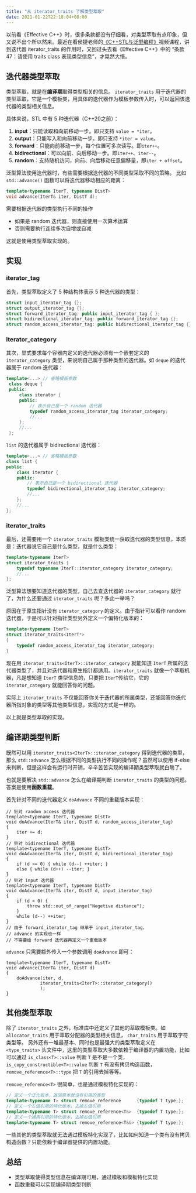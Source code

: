 ```yaml
---
title: "从 iterator_traits 了解类型萃取"
date: 2021-01-22T22:18:04+08:00
---
```


以前看《Effective C++》时，很多条款都没有仔细看，对类型萃取有点印象，但又说不出个所以然来。最近在看侯捷老师的[《C++STL与泛型编程》](https://www.bilibili.com/video/BV1Hb411K763?t=1156&p=44)视频课程，讲到迭代器 iterator_traits 的作用时，又回过头去看《Effective C++》中的 “条款 47：请使用 traits class 表现类型信息”，才晃然大悟。

## 迭代器类型萃取
类型萃取，就是在**编译期**取得类型相关的信息。 `iterator_traits` 用于迭代器的类型萃取，它是一个模板类，用具体的迭代器作为模板参数传入时，可以返回该迭代器的类型相关信息。


具体来说，STL 中有 5 种迭代器（C++20之前）：

1. **input**：只能读取和向前移动一步。即只支持 `value = *iter`。
1. **output**：只能写入和向前移动一步。即只支持 `*iter = value`。
1. **forward**：只能向前移动一步，每个位置可多次读写。即`iter++`。
1. **bidirectional**：可以向前、向后移动一步。即`iter++`、`iter--`。
1. **random**：支持随机访问，向前、向后移动任意偏移量，即`iter + offset`。



泛型算法使用迭代器时，有些需要根据迭代器的不同类型采取不同的策略。
比如 `std::advance()` 函数可以将迭代器移动相应的距离：
```cpp
template<typename IterT, typename DistT>
void advance(IterT& iter, DistT d);
```
需要根据迭代器的类型执行不同的操作

- 如果是 random 迭代器，则直接使用一次算术运算
- 否则需要执行连续多次自增或自减

这就是使用类型萃取实现的。


## 实现
### iterator_tag
首先，类型萃取定义了 5 种结构体表示 5 种迭代器的类型：
```cpp
struct input_iterator_tag {};
struct output_iterator_tag {};
struct forward_iterator_tag: public input_iterator_tag { };
struct bidirectional_iterator_tag: public forward_iterator_tag {};
struct random_access_iterator_tag: public bidirectional_iterator_tag {};
```


### iterator_category
其次，显式要求每个容器内定义的迭代器必须有一个嵌套定义的 `iterator_category` 类型，来说明自己属于那种类型的迭代器。如 `deque` 的迭代器属于 random 迭代器：
```cpp
template<...> // 省略模板参数
 class deque {
 public:
     class iterator {
     public:
         // 表示自己是一个 random 迭代器
         typedef random_access_iterator_tag iterator_category;
         //...
     };
     //...
 };
```
`list` 的迭代器属于 bidirectional 迭代器：
```cpp
template<...> // 省略模板参数
class list {
public:
    class iterator {
	public:
        // 表示自己是一个 bidirectional 迭代器
        typedef bidirectional_iterator_tag iterator_category;
        //...
    };
    //...
};
```


### iterator_traits
最后，还需要用一个 `iterator_traits` 模板类统一获取迭代器的类型信息，本质是：迭代器说它自己是什么类型，就是什么类型：
```cpp
template<typename IterT>
struct iterator_traits {
    typedef typename IterT::iterator_category iterator_category;
    //...
};
```


泛型算法想要知道迭代器的类型，自己去查迭代器的 `iterator_category` 就行了，为什么还要通过 `iterator_traits` 呢？多此一举吗？


原因在于原生指针没有 `iterator_category` 的定义。由于指针可以看作 random 迭代器，于是可以针对指针类型另外定义一个偏特化版本的：
```cpp
template<typename IterT>
struct iterator_traits<IterT*>
{
    typedef random_access_iterator_tag iterator_category;
}
```


现在用 `iterator_traits<IterT>::iterator_category` 就能知道 `IterT` 所属的迭代器类型了，并且对迭代器和原生指针都适用。`iterator_traits` 就像一个萃取机器，凡是想知道 `IterT` 类型信息的，只要把 `IterT`传给它，它的 `iterator_category` 就能回答你的问题。


实际上 `iterator_traits` 不仅能回答你关于迭代器的所属类型，还能回答你迭代器所指对象的类型等其他类型信息，实现的方式是一样的。


以上就是类型萃取的实现。
## 编译期类型判断
既然可以用 `iterator_traits<IterT>::iterator_category` 得到迭代器的类型，那么 `std::advance` 怎么根据不同的类型执行不同的操作呢？虽然可以使用 if-else 来判断，但是这样会有运行时开销，辛辛苦苦实现的编译期类型萃取就白瞎了。


也就是要解决 `std::advance` 怎么在编译期判断 `iterator_traits` 的类型的问题。
答案是使用**函数重载**。


首先针对不同的迭代器定义 `doAdvance` 不同的重载版本实现：


```
// 针对 random access 迭代器
template<typename IterT, typename DistT>
void doAdvance(IterT& iter, DistT d, random_access_iterator_tag)
{
    iter += d;
}
// 针对 bidirectional 迭代器
template<typename IterT, typename DistT>
void doAdvance(IterT& iter, DistT d, bidirectional_iterator_tag)
{
    if (d >= 0) { while (d--) ++iter; }
    else { while (d++) --iter; }
}
// 针对 input 迭代器
template<typename IterT, typename DistT>
void doAdvance(IterT& iter, DistT d, input_iterator_tag)
{
    if (d < 0) {
        throw std::out_of_range("Negetive distance");
    }
    while (d--) ++iter;
}
// 由于 forward_iterator_tag 继承于 input_iterator_tag，
// advance 的实现也一样
// 不需要给 forward 迭代器再定义一个重载版本
```


`advance` 只需要额外传入一个参数调用 `doAdvance` 即可：


```
template<typename IterT, typename DistT>
void advance(IterT& iter, DistT d)
{
    doAdvance(iter, d,
             iterator_traits<IterT>::iterator_category()
             );
}
```


## 其他类型萃取
除了 `iterator_traits` 之外，标准库中还定义了其他的萃取模板类。如`allocator_traits` 用于萃取分配器的类型相关信息， `char_traits` 用于萃取字符类型等。
另外还有一堆最基本、同时也是最强大的类型萃取定义在 `<type_traits>` 头文件中，这里的类型萃取大多数依赖于编译器的内置功能，比如可以通过 `is_class<T>::value` 判断 `T` 是不是一个类， `is_copy_constructible<T>::value` 判断 `T` 有没有拷贝构造函数， `remove_reference<T>::type` 把 `T` 的引用去掉等等。


`remove_reference<T>` 很简单，也是通过模板特化实现的：
```cpp
// 定义一个泛化版本，返回原本就没有引用的类型
template<typename T> struct remove_reference      {typedef T type;};
// 定义一个左值引用的特化版本，去掉左值引用
template<typename T> struct remove_reference<T&>  {typedef T type;};
// 定义一个通用引用的特化版本，去掉右值引用
template<typename T> struct remove_reference<T&&> {typedef T type;};
```


一些其他的类型萃取就无法通过模板特化实现了，比如如何知道一个类有没有拷贝构造函数？只能依赖于编译器提供的内置功能。


## 总结

- 类型萃取使得类型信息在编译期可用，通过模板和模板特化实现
- 函数重载可以实现编译期类型判断
